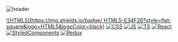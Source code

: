 ![header](https://capsule-render.vercel.app/api?type=waving&color=auto&height=300&section=header&text=hemtory%20Git&fontSize=90)

[![HTML5](https://img.shields.io/badge/ HTML5-E34F26?style=flat-square&logo=HTML5&logoColor=black)](https://github.com/LeeHoHyun-hemtory)
[![CSS](https://img.shields.io/badge/CSS3-1572B6?style=flat-square&logo=CSS3&logoColor=black)](https://github.com/LeeHoHyun-hemtory)
[![JS](https://img.shields.io/badge/JavaScript-333?style=flat-square&logo=JavaScript&logoColor=F7DF1E)](https://github.com/LeeHoHyun-hemtory)
[![TS](https://img.shields.io/badge/TypeScript-333?style=flat-square&logo=TypeScript&logoColor=3178C6)](https://github.com/LeeHoHyun-hemtory)
[![React](https://img.shields.io/badge/React-61DAFB?style=flat-square&logo=React&logoColor=black)](https://github.com/LeeHoHyun-hemtory)
[![StyledComponents](https://img.shields.io/badge/StyledComponent-DB7093?style=flat-square&logo=styled-components&logoColor=black)](https://github.com/LeeHoHyun-hemtory)
[![Redux](https://img.shields.io/badge/Redux-764ABC?style=flat-square&logo=Redux&logoColor=black)](https://github.com/LeeHoHyun-hemtory)

